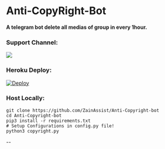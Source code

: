 # Anti-CopyRight-Bot

<b> A telegram bot delete all medias of group in every 1hour. </b>

### Support Channel:
<a href="https://t.me/About_Zain"><img src="https://img.shields.io/badge/Telegram-Bot-blue.svg?logo=telegram"></a>



### Heroku Deploy:
[![Deploy](https://www.herokucdn.com/deploy/button.svg)](https://heroku.com/deploy?template=https://github.com/ZainAssist/Anti-Copyright-bot)

### Host Locally:
```shell
git clone https://github.com/ZainAssist/Anti-Copyright-bot
cd Anti-Copyright-bot
pip3 install -r requirements.txt
# Setup Configurations in config.py file!
python3 copyright.py
```


--
